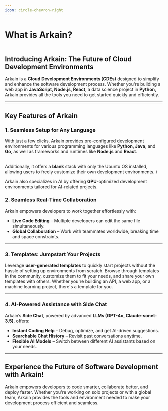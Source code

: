 ```yaml
---
icon: circle-chevron-right
---
```


# What is Arkain?

<figure><img src="../.gitbook/assets/02014-ezgif.com-video-to-gif-converter.gif" alt=""><figcaption></figcaption></figure>

## Introducing Arkain: The Future of **Cloud Development Environments**&#x20;

Arkain is a **Cloud Development Environments (CDEs)** designed to simplify and enhance the software development process. Whether you're building a web app in **JavaScript, Node.js, React**, a data science project in **Python,** Arkain provides all the tools you need to get started quickly and efficiently.

***

## **Key Features of Arkain**

### 1. **Seamless Setup for Any Language**&#x20;

With just a few clicks, Arkain provides pre-configured development environments for various programming languages like **Python, Java**, and **Go**, as well as frameworks and runtimes like **Node.js** and **React**.&#x20;

\
Additionally, it offers a **blank** stack with only the Ubuntu OS installed, allowing users to freely customize their own development environments. \


Arkain also specializes in AI by offering **GPU**-optimized development environments tailored for AI-related projects.

### 2.  **Seamless Real-Time Collaboration**&#x20;

Arkain empowers developers to work together effortlessly with:

* **Live Code Editing** – Multiple developers can edit the same file simultaneously.
* **Global Collaboration** – Work with teammates worldwide, breaking time and space constraints.

***

### 3. **Templates: Jumpstart Your Projects**&#x20;

Leverage **user-generated templates** to quickly start projects without the hassle of setting up environments from scratch. Browse through templates in the community, customize them to fit your needs, and share your own templates with others. Whether you're building an API, a web app, or a machine learning project, there's a template for you.

***

### 4. **AI-Powered Assistance with Side Chat**&#x20;

Arkain’s **Side Chat**, powered by advanced **LLMs (GPT-4o, Claude-sonet-3.5)**, offers:

* **Instant Coding Help** – Debug, optimize, and get AI-driven suggestions.
* **Searchable Chat History** – Revisit past conversations anytime.
* **Flexible AI Models** – Switch between different AI assistants based on your needs.

***

## **Experience the Future of Software Development with Arkain!**

Arkain empowers developers to code smarter, collaborate better, and deploy faster. Whether you're working on solo projects or with a global team, Arkain provides the tools and environment needed to make your development process efficient and seamless.
